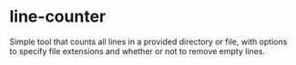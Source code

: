 # line-counter
Simple tool that counts all lines in a provided directory or file, with options to specify file extensions and whether or not to remove empty lines.
